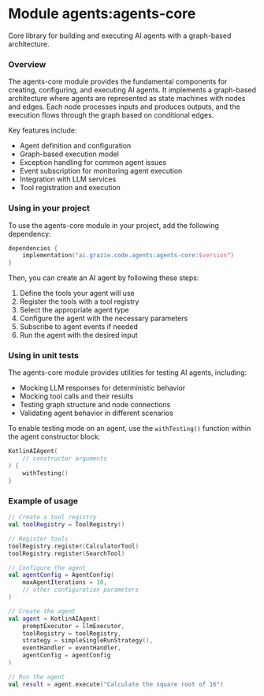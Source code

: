 # Module agents:agents-core

Core library for building and executing AI agents with a graph-based architecture.

### Overview

The agents-core module provides the fundamental components for creating, configuring, and executing AI agents. It implements a graph-based architecture where agents are represented as state machines with nodes and edges. Each node processes inputs and produces outputs, and the execution flows through the graph based on conditional edges.

Key features include:
- Agent definition and configuration
- Graph-based execution model
- Exception handling for common agent issues
- Event subscription for monitoring agent execution
- Integration with LLM services
- Tool registration and execution

### Using in your project

To use the agents-core module in your project, add the following dependency:

```kotlin
dependencies {
    implementation("ai.grazie.code.agents:agents-core:$version")
}
```

Then, you can create an AI agent by following these steps:
1. Define the tools your agent will use
2. Register the tools with a tool registry
3. Select the appropriate agent type
4. Configure the agent with the necessary parameters
5. Subscribe to agent events if needed
6. Run the agent with the desired input

### Using in unit tests

The agents-core module provides utilities for testing AI agents, including:
- Mocking LLM responses for deterministic behavior
- Mocking tool calls and their results
- Testing graph structure and node connections
- Validating agent behavior in different scenarios

To enable testing mode on an agent, use the `withTesting()` function within the agent constructor block:

```kotlin
KotlinAIAgent(
    // constructor arguments
) {
    withTesting()
}
```

### Example of usage

```kotlin
// Create a tool registry
val toolRegistry = ToolRegistry()

// Register tools
toolRegistry.register(CalculatorTool)
toolRegistry.register(SearchTool)

// Configure the agent
val agentConfig = AgentConfig(
    maxAgentIterations = 10,
    // other configuration parameters
)

// Create the agent
val agent = KotlinAIAgent(
    promptExecutor = llmExecutor,
    toolRegistry = toolRegistry,
    strategy = simpleSingleRunStrategy(),
    eventHandler = eventHandler,
    agentConfig = agentConfig
)

// Run the agent
val result = agent.execute("Calculate the square root of 16")
```
